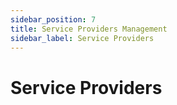 ```yaml
---
sidebar_position: 7
title: Service Providers Management
sidebar_label: Service Providers
---
```


# Service Providers